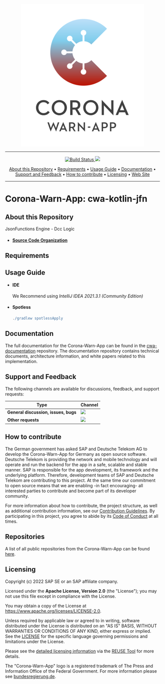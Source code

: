 <p align="center">
 <a href="https://www.coronawarn.app/en/"><img src="https://raw.githubusercontent.com/corona-warn-app/cwa-documentation/master/images/CWA_title.png" width="400"></a>
</p>

<hr />

<p align="center">
    <a href="https://github.com/corona-warn-app/cwa-kotlin-jfn/actions/workflows/gradle.yml" title="Latest Results">
      <img src="https://github.com/corona-warn-app/cwa-kotlin-jfn/actions/workflows/gradle.yml/badge.svg?branch=main" alt="Build Status" />
    </a>
    <a href="https://api.reuse.software/info/github.com/corona-warn-app/cwa-kotlin-jfn" title="REUSE Status">
      <img src="https://api.reuse.software/badge/github.com/corona-warn-app/cwa-kotlin-jfn">
    </a>
</p>
<p align="center">
    <a href="#about-this-repository">About this Repository</a> •
    <a href="#requirements">Requirements</a> •
    <a href="#usage">Usage Guide</a> •
    <a href="#documentation">Documentation</a> •
    <a href="#support-and-feedback">Support and Feedback</a> •
    <a href="#how-to-contribute">How to contribute</a> •
    <a href="#licensing">Licensing</a> •
    <a href="https://www.coronawarn.app/en/">Web Site</a>
</p>
<hr />

# Corona-Warn-App: cwa-kotlin-jfn

## About this Repository

JsonFunctions Engine - Dcc Logic

- #### [Source Code Organization](https://kotlinlang.org/docs/coding-conventions.html#source-code-organization)

## Requirements

## Usage Guide

 - #### IDE
   We Recommend using *IntelliJ IDEA 2021.3.1 (Community Edition)*

- #### Spotless
  ```gradle
  ./gradlew spotlessApply
  ```
## Documentation

The full documentation for the Corona-Warn-App can be found in the [cwa-documentation](https://github.com/corona-warn-app/cwa-documentation) repository. The documentation repository contains technical documents, architecture information, and white papers related to this implementation.

## Support and Feedback

The following channels are available for discussions, feedback, and support requests:

| Type                     | Channel                                                |
| ------------------------ | ------------------------------------------------------ |
| **General discussion, issues, bugs**   | <a href="https://github.com/corona-warn-app/cwa-kotlin-jfn/issues/new/choose" title="General Discussion"><img src="https://img.shields.io/github/issues/corona-warn-app/cwa-kotlin-jfn/question.svg?style=flat-square"></a> </a>   |
| **Other requests**    | <a href="mailto:corona-warn-app.opensource@sap.com" title="Email CWA Team"><img src="https://img.shields.io/badge/email-CWA%20team-green?logo=mail.ru&style=flat-square&logoColor=white"></a> |

## How to contribute

The German government has asked SAP and Deutsche Telekom AG to develop the Corona-Warn-App for Germany as open source software. Deutsche Telekom is providing the network and mobile technology and will operate and run the backend for the app in a safe, scalable and stable manner. SAP is responsible for the app development, its framework and the underlying platform. Therefore, development teams of SAP and Deutsche Telekom are contributing to this project. At the same time our commitment to open source means that we are enabling -in fact encouraging- all interested parties to contribute and become part of its developer community.

For more information about how to contribute, the project structure, as well as additional contribution information, see our [Contribution Guidelines](./CONTRIBUTING.md). By participating in this project, you agree to abide by its [Code of Conduct](./CODE_OF_CONDUCT.md) at all times.

## Repositories

A list of all public repositories from the Corona-Warn-App can be found [here](https://github.com/corona-warn-app/cwa-documentation/blob/master/README.md#repositories).

## Licensing

Copyright (c) 2022 SAP SE or an SAP affiliate company.

Licensed under the **Apache License, Version 2.0** (the "License"); you may not use this file except in compliance with the License.

You may obtain a copy of the License at https://www.apache.org/licenses/LICENSE-2.0.

Unless required by applicable law or agreed to in writing, software distributed under the License is distributed on an "AS IS" BASIS, WITHOUT WARRANTIES OR CONDITIONS OF ANY KIND, either express or implied. See the [LICENSE](./LICENSE) for the specific language governing permissions and limitations under the License.

Please see the [detailed licensing information](https://api.reuse.software/info/github.com/corona-warn-app/cwa-kotlin-jfn) via the [REUSE Tool](https://reuse.software/) for more details.

The "Corona-Warn-App" logo is a registered trademark of The Press and Information Office of the Federal Government. For more information please see [bundesregierung.de](https://www.bundesregierung.de/breg-en/federal-government/federal-press-office).
